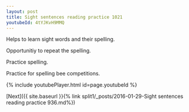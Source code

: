 ```yaml
---
layout: post
title: Sight sentences reading practice 1021
youtubeId: 4tYJKvH9MMQ
---
```

 
 
Helps to learn sight words and their spelling.

Opportunitiy to repeat the spelling. 

Practice spelling. 
 
Practice for spelling bee competitions. 
 
{% include youtubePlayer.html id=page.youtubeId %}
 
 

[Next]({{ site.baseurl }}{% link  split1/_posts/2016-01-29-Sight sentences reading practice 936.md%})
 
